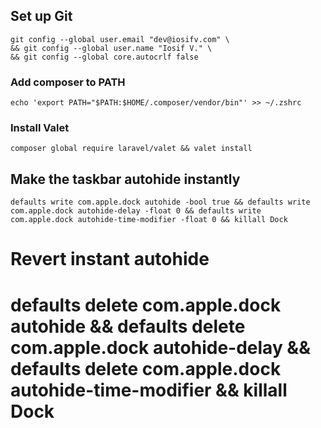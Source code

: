 ## Set up Git
```
git config --global user.email "dev@iosifv.com" \
&& git config --global user.name "Iosif V." \
&& git config --global core.autocrlf false
```

### Add composer to PATH
```
echo 'export PATH="$PATH:$HOME/.composer/vendor/bin"' >> ~/.zshrc
```

### Install Valet
```
composer global require laravel/valet && valet install
```

## Make the taskbar autohide instantly
```
defaults write com.apple.dock autohide -bool true && defaults write com.apple.dock autohide-delay -float 0 && defaults write com.apple.dock autohide-time-modifier -float 0 && killall Dock
```
# Revert instant autohide
# defaults delete com.apple.dock autohide && defaults delete com.apple.dock autohide-delay && defaults delete com.apple.dock autohide-time-modifier && killall Dock

